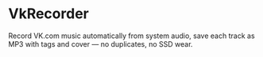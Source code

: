 # VkRecorder
Record VK.com music automatically from system audio, save each track as MP3 with tags and cover — no duplicates, no SSD wear.
